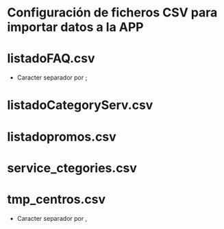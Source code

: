 # Configuración de ficheros CSV para importar datos a la APP


# listadoFAQ.csv
- Caracter separador por ; 

# listadoCategoryServ.csv
# listadopromos.csv 
# service_ctegories.csv
# tmp_centros.csv
- Caracter separador por ,

